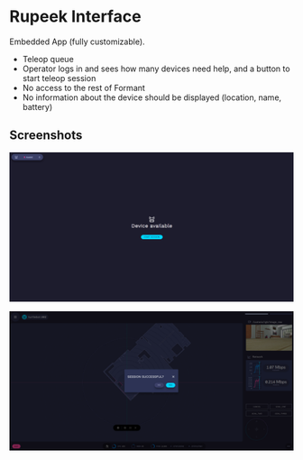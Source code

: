 # Rupeek Interface

Embedded App (fully customizable).

- Teleop queue
- Operator logs in and sees how many devices need help, and a button to start teleop session
- No access to the rest of Formant
- No information about the device should be displayed (location, name, battery)

## Screenshots

![App Screenshot](https://github.com/FormantIO/Rupeek-interface/blob/main/src/images/interface.png)

![App Screenshot](https://github.com/FormantIO/Rupeek-interface/blob/main/src/images/exit-session.png)
